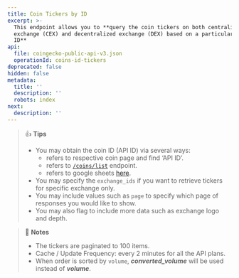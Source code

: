 ```yaml
---
title: Coin Tickers by ID
excerpt: >-
  This endpoint allows you to **query the coin tickers on both centralized
  exchange (CEX) and decentralized exchange (DEX) based on a particular coin
  ID**
api:
  file: coingecko-public-api-v3.json
  operationId: coins-id-tickers
deprecated: false
hidden: false
metadata:
  title: ''
  description: ''
  robots: index
next:
  description: ''
---
```

> 👍 **Tips**
> 
> - You may obtain the coin ID (API ID) via several ways:
>   - refers to respective coin page and find ‘API ID’.
>   - refers to [`/coins/list`](/reference/coins-list) endpoint.
>   - refers to google sheets [here](https://docs.google.com/spreadsheets/d/1wTTuxXt8n9q7C4NDXqQpI3wpKu1_5bGVmP9Xz0XGSyU/edit?usp=sharing).
> - You may specify the `exchange_ids` if you want to retrieve tickers for specific exchange only.
> - You may include values such as  `page` to specify which page of responses you would like to show.
> - You may also flag to include more data such as exchange logo and depth.

> 📘 **Notes**
> 
> - The tickers are paginated to 100 items.
> - Cache / Update Frequency: every 2 minutes for all the API plans.
> - When order is sorted by `volume`, **_converted_volume_** will be used instead of _**volume**_.